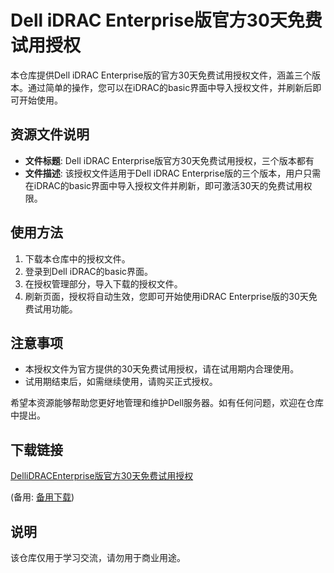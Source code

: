 # Dell iDRAC Enterprise版官方30天免费试用授权

本仓库提供Dell iDRAC Enterprise版的官方30天免费试用授权文件，涵盖三个版本。通过简单的操作，您可以在iDRAC的basic界面中导入授权文件，并刷新后即可开始使用。

## 资源文件说明

- **文件标题**: Dell iDRAC Enterprise版官方30天免费试用授权，三个版本都有
- **文件描述**: 该授权文件适用于Dell iDRAC Enterprise版的三个版本，用户只需在iDRAC的basic界面中导入授权文件并刷新，即可激活30天的免费试用权限。

## 使用方法

1. 下载本仓库中的授权文件。
2. 登录到Dell iDRAC的basic界面。
3. 在授权管理部分，导入下载的授权文件。
4. 刷新页面，授权将自动生效，您即可开始使用iDRAC Enterprise版的30天免费试用功能。

## 注意事项

- 本授权文件为官方提供的30天免费试用授权，请在试用期内合理使用。
- 试用期结束后，如需继续使用，请购买正式授权。

希望本资源能够帮助您更好地管理和维护Dell服务器。如有任何问题，欢迎在仓库中提出。

## 下载链接
[DelliDRACEnterprise版官方30天免费试用授权](https://pan.quark.cn/s/6a92ea54c0d8) 

(备用: [备用下载](https://pan.baidu.com/s/1QnLzxJ7KJ_5qaOGOnKhixw?pwd=1234))

## 说明

该仓库仅用于学习交流，请勿用于商业用途。
